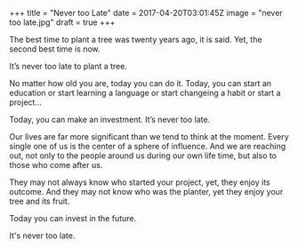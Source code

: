 +++
title = "Never too Late"
date = 2017-04-20T03:01:45Z
image = "never too late.jpg"
draft = true
+++

The best time to plant a tree was twenty years ago, it is said.
Yet, the second best time is now. 

It’s never too late to plant a tree.

No matter how old you are, today you can do it. Today, you can start an education or start learning a language or start changeing a habit or start a project...

Today, you can make an investment. It’s never too late.

Our lives are far more significant than we tend to think at the moment. Every single one of us is the center of a sphere of influence. And we are reaching out, not only to the people around us during our own life time, but also to those who come after us.

They may not always know who started your project, yet, they enjoy its outcome. And they may not know who was the planter, yet they enjoy your tree and its fruit. 

Today you can invest in the future.

It's never too late.

